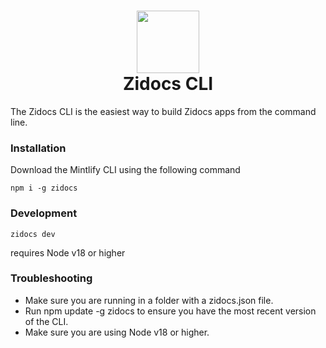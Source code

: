 <h1 align="center">
  <img src="https://github.com/zidocs/zidocs/assets/78751043/f9521ee8-4b0d-4e49-ba50-9f67f79f4816" width="100">
  <br>
  Zidocs CLI
</h1>

The Zidocs CLI is the easiest way to build Zidocs apps from the command line. 

### Installation
Download the Mintlify CLI using the following command
```
npm i -g zidocs
```

### Development
```
zidocs dev
```
requires Node v18 or higher

### Troubleshooting
* Make sure you are running in a folder with a zidocs.json file.
* Run npm update -g zidocs to ensure you have the most recent version of the CLI.
* Make sure you are using Node v18 or higher.
